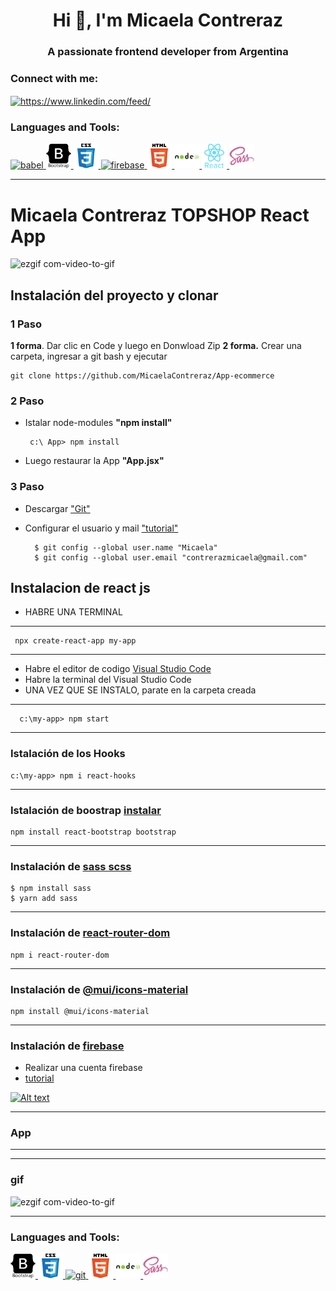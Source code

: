 
<h1 align="center">Hi 👋, I'm Micaela Contreraz</h1>
<h3 align="center">A passionate frontend developer from Argentina</h3>

<h3 align="left">Connect with me:</h3>
<p align="left">
<a href="https://linkedin.com/in/https://www.linkedin.com/feed/" target="blank"><img align="center" src="https://raw.githubusercontent.com/rahuldkjain/github-profile-readme-generator/master/src/images/icons/Social/linked-in-alt.svg" alt="https://www.linkedin.com/feed/" height="30" width="40" /></a>
</p>

<h3 align="left">Languages and Tools:</h3>
<p align="left"> <a href="https://babeljs.io/" target="_blank" rel="noreferrer"> <img src="https://www.vectorlogo.zone/logos/babeljs/babeljs-icon.svg" alt="babel" width="40" height="40"/> </a> <a href="https://getbootstrap.com" target="_blank" rel="noreferrer"> <img src="https://raw.githubusercontent.com/devicons/devicon/master/icons/bootstrap/bootstrap-plain-wordmark.svg" alt="bootstrap" width="40" height="40"/> </a> <a href="https://www.w3schools.com/css/" target="_blank" rel="noreferrer"> <img src="https://raw.githubusercontent.com/devicons/devicon/master/icons/css3/css3-original-wordmark.svg" alt="css3" width="40" height="40"/> </a> <a href="https://firebase.google.com/" target="_blank" rel="noreferrer"> <img src="https://www.vectorlogo.zone/logos/firebase/firebase-icon.svg" alt="firebase" width="40" height="40"/> </a> <a href="https://www.w3.org/html/" target="_blank" rel="noreferrer"> <img src="https://raw.githubusercontent.com/devicons/devicon/master/icons/html5/html5-original-wordmark.svg" alt="html5" width="40" height="40"/> </a> <a href="https://nodejs.org" target="_blank" rel="noreferrer"> <img src="https://raw.githubusercontent.com/devicons/devicon/master/icons/nodejs/nodejs-original-wordmark.svg" alt="nodejs" width="40" height="40"/> </a> <a href="https://reactjs.org/" target="_blank" rel="noreferrer"> <img src="https://raw.githubusercontent.com/devicons/devicon/master/icons/react/react-original-wordmark.svg" alt="react" width="40" height="40"/> </a> <a href="https://sass-lang.com" target="_blank" rel="noreferrer"> <img src="https://raw.githubusercontent.com/devicons/devicon/master/icons/sass/sass-original.svg" alt="sass" width="40" height="40"/> </a> </p>




----------------------------------------------------------------
# Micaela Contreraz TOPSHOP React App




![ezgif com-video-to-gif](https://user-images.githubusercontent.com/103261229/226216954-351d97c8-d523-444f-9b7b-7f27e2a30a33.gif)
 
##  Instalación del proyecto y clonar 
### 1 Paso
**1 forma**. Dar clic en Code y luego en Donwload Zip
**2 forma.** Crear una carpeta, ingresar a git bash y ejecutar

    git clone https://github.com/MicaelaContreraz/App-ecommerce
### 2 Paso
- Istalar node-modules **"npm install"**


       c:\ App> npm install



- Luego restaurar la App **"App.jsx"**


### 3 Paso
- Descargar  ["Git"](https://git-scm.com/downloads)
- Configurar el usuario y mail ["tutorial"](https://www.youtube.com/watch?v=wHh3IgJvXcE)

        $ git config --global user.name "Micaela"
        $ git config --global user.email "contrerazmicaela@gmail.com"



## Instalacion de react js

- HABRE UNA TERMINAL  

-------------------


     npx create-react-app my-app

--------------------

- Habre el editor de codigo [Visual Studio Code](https://code.visualstudio.com/)
- Habre la terminal del Visual Studio Code
- UNA VEZ QUE SE INSTALO, parate en la carpeta creada

--------------------
      c:\my-app> npm start

--------------------

### Istalación de los Hooks
    c:\my-app> npm i react-hooks
-------------------------------

 
### Istalación de boostrap [instalar](https://react-bootstrap.github.io/getting-started/introduction)


    npm install react-bootstrap bootstrap

------------------------------
### Instalación de [sass scss](https://create-react-app.dev/docs/adding-a-sass-stylesheet/)

    $ npm install sass
    $ yarn add sass
-------------------------------

### Instalación de [ react-router-dom](https://www.npmjs.com/package/react-router-dom)

    npm i react-router-dom

-------------------------------
### Instalación de [ @mui/icons-material](https://mui.com/material-ui/material-icons/)

    npm install @mui/icons-material
---------------------------------

### Instalación de [firebase](https://firebase.google.com/?hl=es-419)
- Realizar una cuenta firebase 
- [tutorial](https://www.youtube.com/watch?v=M43eDCKqnvk&t=235s)


[![Alt text](https://img.youtube.com/vi/M43eDCKqnvk/0.jpg)](https://www.youtube.com/watch?v=M43eDCKqnvk)


---------------------------------
### App





----------------------------------





----------------------

### gif



![ezgif com-video-to-gif](https://user-images.githubusercontent.com/103261229/226216954-351d97c8-d523-444f-9b7b-7f27e2a30a33.gif)



--------------------------------------

<h3 align="left">Languages and Tools:</h3>
<p align="left"> <a href="https://getbootstrap.com" target="_blank" rel="noreferrer"> <img src="https://raw.githubusercontent.com/devicons/devicon/master/icons/bootstrap/bootstrap-plain-wordmark.svg" alt="bootstrap" width="40" height="40"/> </a> <a href="https://www.w3schools.com/css/" target="_blank" rel="noreferrer"> <img src="https://raw.githubusercontent.com/devicons/devicon/master/icons/css3/css3-original-wordmark.svg" alt="css3" width="40" height="40"/> </a> <a href="https://git-scm.com/" target="_blank" rel="noreferrer"> <img src="https://www.vectorlogo.zone/logos/git-scm/git-scm-icon.svg" alt="git" width="40" height="40"/> </a> <a href="https://www.w3.org/html/" target="_blank" rel="noreferrer"> <img src="https://raw.githubusercontent.com/devicons/devicon/master/icons/html5/html5-original-wordmark.svg" alt="html5" width="40" height="40"/> </a>  <a href="https://materializecss.com/" target="_blank" rel="noreferrer">  </a> <a href="https://nodejs.org" target="_blank" rel="noreferrer"> <img src="https://raw.githubusercontent.com/devicons/devicon/master/icons/nodejs/nodejs-original-wordmark.svg" alt="nodejs" width="40" height="40"/> </a> <a href="https://sass-lang.com" target="_blank" rel="noreferrer"> <img src="https://raw.githubusercontent.com/devicons/devicon/master/icons/sass/sass-original.svg" alt="sass" width="40" height="40"/> </a> </p>


